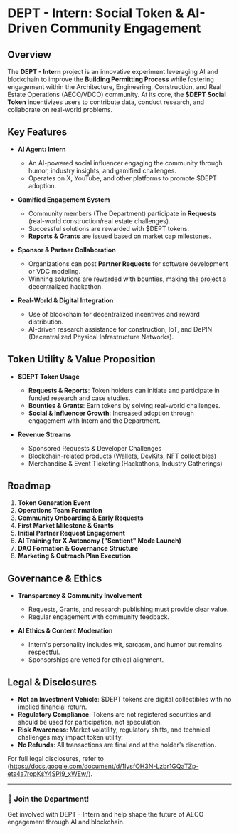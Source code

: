 # DEPT - Intern: Social Token & AI-Driven Community Engagement

## Overview

The **DEPT - Intern** project is an innovative experiment leveraging AI and blockchain to improve the **Building Permitting Process** while fostering engagement within the Architecture, Engineering, Construction, and Real Estate Operations (AECO/VDCO) community. At its core, the **$DEPT Social Token** incentivizes users to contribute data, conduct research, and collaborate on real-world problems.

## Key Features

- **AI Agent: Intern**  
  - An AI-powered social influencer engaging the community through humor, industry insights, and gamified challenges.
  - Operates on X, YouTube, and other platforms to promote $DEPT adoption.

- **Gamified Engagement System**  
  - Community members (The Department) participate in **Requests** (real-world construction/real estate challenges).
  - Successful solutions are rewarded with $DEPT tokens.
  - **Reports & Grants** are issued based on market cap milestones.

- **Sponsor & Partner Collaboration**  
  - Organizations can post **Partner Requests** for software development or VDC modeling.
  - Winning solutions are rewarded with bounties, making the project a decentralized hackathon.

- **Real-World & Digital Integration**  
  - Use of blockchain for decentralized incentives and reward distribution.
  - AI-driven research assistance for construction, IoT, and DePIN (Decentralized Physical Infrastructure Networks).

## Token Utility & Value Proposition

- **$DEPT Token Usage**
  - **Requests & Reports**: Token holders can initiate and participate in funded research and case studies.
  - **Bounties & Grants**: Earn tokens by solving real-world challenges.
  - **Social & Influencer Growth**: Increased adoption through engagement with Intern and the Department.

- **Revenue Streams**
  - Sponsored Requests & Developer Challenges
  - Blockchain-related products (Wallets, DevKits, NFT collectibles)
  - Merchandise & Event Ticketing (Hackathons, Industry Gatherings)

## Roadmap

1. **Token Generation Event**
2. **Operations Team Formation**  
3. **Community Onboarding & Early Requests**  
4. **First Market Milestone & Grants**  
5. **Initial Partner Request Engagement**  
6. **AI Training for X Autonomy ("Sentient" Mode Launch)**  
7. **DAO Formation & Governance Structure**  
8. **Marketing & Outreach Plan Execution**  

## Governance & Ethics

- **Transparency & Community Involvement**  
  - Requests, Grants, and research publishing must provide clear value.
  - Regular engagement with community feedback.

- **AI Ethics & Content Moderation**  
  - Intern's personality includes wit, sarcasm, and humor but remains respectful.
  - Sponsorships are vetted for ethical alignment.

## Legal & Disclosures

- **Not an Investment Vehicle**: $DEPT tokens are digital collectibles with no implied financial return.  
- **Regulatory Compliance**: Tokens are not registered securities and should be used for participation, not speculation.  
- **Risk Awareness**: Market volatility, regulatory shifts, and technical challenges may impact token utility.  
- **No Refunds**: All transactions are final and at the holder’s discretion.  

For full legal disclosures, refer to (https://docs.google.com/document/d/1IysfOH3N-Lzbr1GQaTZp-ets4a7ropKsY4SPI9_xWEw/).

---

### 🚀 Join the Department!
Get involved with DEPT - Intern and help shape the future of AECO engagement through AI and blockchain.
